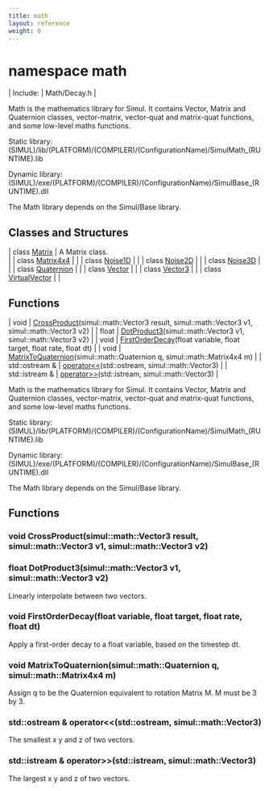 ```yaml
---
title: math
layout: reference
weight: 0
---
```

namespace math
===

| Include: | Math/Decay.h |

Math is the mathematics library for Simul. It contains Vector, Matrix and
Quaternion classes, vector-matrix, vector-quat and matrix-quat functions,
and some low-level maths functions.

Static library: (SIMUL)/lib/(PLATFORM)/(COMPILER)/(ConfigurationName)/SimulMath_(RUNTIME).lib

Dynamic library: (SIMUL)/exe/(PLATFORM)/(COMPILER)/(ConfigurationName)/SimulBase_(RUNTIME).dll

The Math library depends on the Simul/Base library.
  


Classes and Structures
---

| class [Matrix](math/Matrix) | A Matrix class.<br> |
| class [Matrix4x4](math/Matrix4x4) |  |
| class [Noise1D](math/Noise1D) |  |
| class [Noise2D](math/Noise2D) |  |
| class [Noise3D](math/Noise3D) |  |
| class [Quaternion](math/Quaternion) |  |
| class [Vector](math/Vector) |  |
| class [Vector3](math/Vector3) |  |
| class [VirtualVector](math/VirtualVector) |  |

Functions
---

| void | [CrossProduct](#CrossProduct)(simul::math::Vector3 result, simul::math::Vector3 v1, simul::math::Vector3 v2) |
| float | [DotProduct3](#DotProduct3)(simul::math::Vector3 v1, simul::math::Vector3 v2) |
| void | [FirstOrderDecay](#FirstOrderDecay)(float variable, float target, float rate, float dt) |
| void | [MatrixToQuaternion](#MatrixToQuaternion)(simul::math::Quaternion q, simul::math::Matrix4x4 m) |
| std::ostream  & | [operator<<](#operator<<)(std::ostream, simul::math::Vector3) |
| std::istream  & | [operator>>](#operator>>)(std::istream, simul::math::Vector3) |

Math is the mathematics library for Simul. It contains Vector, Matrix and
Quaternion classes, vector-matrix, vector-quat and matrix-quat functions,
and some low-level maths functions.

Static library: (SIMUL)/lib/(PLATFORM)/(COMPILER)/(ConfigurationName)/SimulMath_(RUNTIME).lib

Dynamic library: (SIMUL)/exe/(PLATFORM)/(COMPILER)/(ConfigurationName)/SimulBase_(RUNTIME).dll

The Math library depends on the Simul/Base library.
  


Functions
---

### <a name="CrossProduct"/>void CrossProduct(simul::math::Vector3 result, simul::math::Vector3 v1, simul::math::Vector3 v2)

### <a name="DotProduct3"/>float DotProduct3(simul::math::Vector3 v1, simul::math::Vector3 v2)
Linearly interpolate between two vectors.

### <a name="FirstOrderDecay"/>void FirstOrderDecay(float variable, float target, float rate, float dt)
Apply a first-order decay to a float variable, based on the timestep dt.

### <a name="MatrixToQuaternion"/>void MatrixToQuaternion(simul::math::Quaternion q, simul::math::Matrix4x4 m)
Assign q to be the Quaternion equivalent to rotation Matrix M. M must be 3 by 3.

### <a name="operator<<"/>std::ostream  & operator<<(std::ostream, simul::math::Vector3)
The smallest x y and z of two vectors.

### <a name="operator>>"/>std::istream  & operator>>(std::istream, simul::math::Vector3)
The largest x y and z of two vectors.
